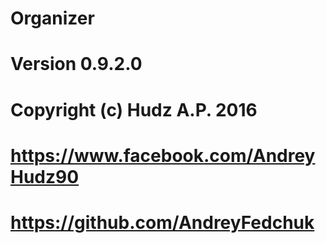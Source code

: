 # Organizer 
# Version 0.9.2.0
# Copyright (c) Hudz A.P. 2016
# 
# https://www.facebook.com/AndreyHudz90
# https://github.com/AndreyFedchuk
